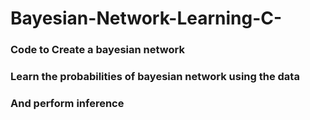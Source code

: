 # Bayesian-Network-Learning-C-

### Code to Create a bayesian network
### Learn the probabilities of bayesian network using the data
### And perform inference
